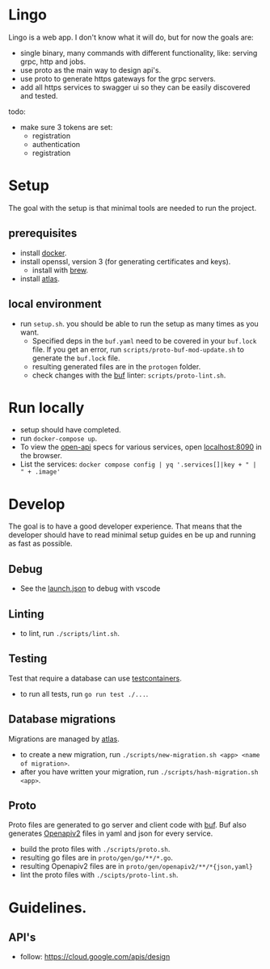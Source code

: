 # Lingo
Lingo is a web app. I don't know what it will do, but for now the goals are:
- single binary, many commands with different functionality, like: serving grpc, http and jobs.
- use proto as the main way to design api's.
- use proto to generate https gateways for the grpc servers.
- add all https services to swagger ui so they can be easily discovered and tested.

todo:
- make sure 3 tokens are set:
  - registration
  - authentication
  - registration

# Setup
The goal with the setup is that minimal tools are needed to run the project.

## prerequisites 
- install [docker](https://docs.docker.com/get-docker/).
- install openssl, version 3 (for generating certificates and keys).
  - install with [brew](https://formulae.brew.sh/formula/openssl@3.0).
- install [atlas](https://atlasgo.io/).

## local environment
- run `setup.sh`. you should be able to run the setup as many times as you want.
  - Specified deps in the `buf.yaml` need to be covered in your `buf.lock` file. If you get an error, run `scripts/proto-buf-mod-update.sh` to generate the `buf.lock` file.
  - resulting generated files are in the `protogen` folder.
  - check changes with the [buf](https://buf.build/) linter: `scripts/proto-lint.sh`.
  
# Run locally
- setup should have completed.
- run `docker-compose up`.
- To view the [open-api](https://en.wikipedia.org/wiki/Open_API) specs for various services, open [localhost:8090](localhost:8090) in the browser.
- List the services: `docker compose config | yq '.services[]|key + " | " + .image'`

# Develop
The goal is to have a good developer experience. That means that the developer should have to read minimal setup guides en be up and running as fast as possible.

## Debug
- See the [launch.json](.vscode/launch.json) to debug with vscode

## Linting
- to lint, run `./scripts/lint.sh`.

## Testing
Test that require a database can use [testcontainers](https://golang.testcontainers.org/modules/postgres/).
- to run all tests, run `go run test ./...`.

## Database migrations
Migrations are managed by [atlas](https://atlasgo.io).
- to create a new migration, run `./scripts/new-migration.sh <app> <name of migration>`.
- after you have written your migration, run `./scripts/hash-migration.sh <app>`.

## Proto
Proto files are generated to go server and client code with [buf](https://buf.build). 
Buf also generates [Openapiv2](https://swagger.io/specification/v2/) files in yaml and json for every service. 
- build the proto files with `./scripts/proto.sh`. 
- resulting go files are in `proto/gen/go/**/*.go`.
- resulting Openapiv2 files are in `proto/gen/openapiv2/**/*{json,yaml}`
- lint the proto files with `./scipts/proto-lint.sh`.

# Guidelines.

## API's
- follow: https://cloud.google.com/apis/design
